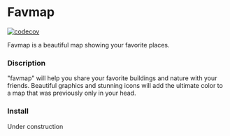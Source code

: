 # Favmap

[![codecov](https://codecov.io/gh/Etymo/favmap/branch/main/graph/badge.svg?token=QOMM19C6SK)](https://codecov.io/gh/Etymo/favmap)

Favmap is a beautiful map showing your favorite places.

### Discription
"favmap" will help you share your favorite buildings and nature with your friends.
Beautiful graphics and stunning icons will add the ultimate color to a map that was previously only in your head.

### Install
Under construction
